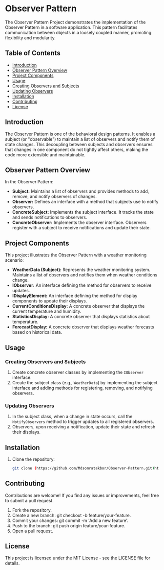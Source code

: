 # Observer Pattern

The Observer Pattern Project demonstrates the implementation of the Observer Pattern in a software application. This pattern facilitates communication between objects in a loosely coupled manner, promoting flexibility and modularity.

## Table of Contents

- [Introduction](#introduction)
- [Observer Pattern Overview](#observer-pattern-overview)
- [Project Components](#project-components)
- [Usage](#usage)
-   [Creating Observers and Subjects](#creating-observers-and-subjects)
-   [Updating Observers](#updating-observers)
- [Installation](#installation)
- [Contributing](#contributing)
- [License](#license)

## Introduction

The Observer Pattern is one of the behavioral design patterns. It enables a subject (or "observable") to maintain a list of observers and notify them of state changes. This decoupling between subjects and observers ensures that changes in one component do not tightly affect others, making the code more extensible and maintainable.

## Observer Pattern Overview

In the Observer Pattern:

- **Subject:** Maintains a list of observers and provides methods to add, remove, and notify observers of changes.
- **Observer:** Defines an interface with a method that subjects use to notify observers.
- **ConcreteSubject:** Implements the subject interface. It tracks the state and sends notifications to observers.
- **ConcreteObserver:** Implements the observer interface. Observers register with a subject to receive notifications and update their state.

## Project Components

This project illustrates the Observer Pattern with a weather monitoring scenario:

- **WeatherData (Subject):** Represents the weather monitoring system. Maintains a list of observers and notifies them when weather conditions change.
- **IObserver:** An interface defining the method for observers to receive updates.
- **IDisplayElement:** An interface defining the method for display components to update their displays.
- **CurrentConditionsDisplay:** A concrete observer that displays the current temperature and humidity.
- **StatisticsDisplay:** A concrete observer that displays statistics about temperature.
- **ForecastDisplay:** A concrete observer that displays weather forecasts based on historical data.

## Usage

### Creating Observers and Subjects

1. Create concrete observer classes by implementing the `IObserver` interface.
2. Create the subject class (e.g., `WeatherData`) by implementing the subject interface and adding methods for registering, removing, and notifying observers.

### Updating Observers

1. In the subject class, when a change in state occurs, call the `NotifyObservers` method to trigger updates to all registered observers.
2. Observers, upon receiving a notification, update their state and refresh their displays.

## Installation

1. Clone the repository:

   ```bash
   git clone (https://github.com/Mdsomratakbor/Observer-Pattern.git)https://github.com/Mdsomratakbor/Observer-Pattern.git

## Contributing
Contributions are welcome! If you find any issues or improvements, feel free to submit a pull request.

1. Fork the repository.
2. Create a new branch: git checkout -b feature/your-feature.
3. Commit your changes: git commit -m 'Add a new feature'.
4. Push to the branch: git push origin feature/your-feature.
5. Open a pull request.

## License
This project is licensed under the MIT License - see the LICENSE file for details.

